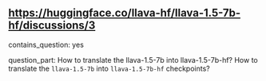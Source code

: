## https://huggingface.co/llava-hf/llava-1.5-7b-hf/discussions/3

contains_question: yes

question_part: How to translate the llava-1.5-7b into llava-1.5-7b-hf?
How to translate the `llava-1.5-7b` into `llava-1.5-7b-hf` checkpoints?
